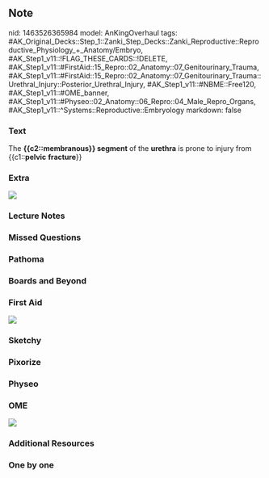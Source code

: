## Note
nid: 1463526365984
model: AnKingOverhaul
tags: #AK_Original_Decks::Step_1::Zanki_Step_Decks::Zanki_Reproductive::Reproductive_Physiology_+_Anatomy/Embryo, #AK_Step1_v11::!FLAG_THESE_CARDS::!DELETE, #AK_Step1_v11::#FirstAid::15_Repro::02_Anatomy::07_Genitourinary_Trauma, #AK_Step1_v11::#FirstAid::15_Repro::02_Anatomy::07_Genitourinary_Trauma::Urethral_Injury::Posterior_Urethral_Injury, #AK_Step1_v11::#NBME::Free120, #AK_Step1_v11::#OME_banner, #AK_Step1_v11::#Physeo::02_Anatomy::06_Repro::04_Male_Repro_Organs, #AK_Step1_v11::^Systems::Reproductive::Embryology
markdown: false

### Text
<div>
  The <b>{{c2::membranous}} segment</b> of the <b>urethra</b> is
  prone to injury from {{c1::<b>pelvic</b> <b>fracture</b>}}
</div>

### Extra
<div><img src="Urethras_1606536512076.png"></div>

### Lecture Notes


### Missed Questions


### Pathoma


### Boards and Beyond


### First Aid
<img src="tmp0mL8ah.png">

### Sketchy


### Pixorize


### Physeo


### OME
<div class="ome-widget">
  <a href="https://onlinemeded.org?ref=anki"><img src=
  "_OME_AnkiFlashcards_General_4.png"></a>
</div>

### Additional Resources


### One by one

